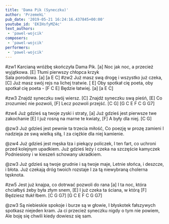 ```yaml
---
title: 'Dama Pik (Syneczku)'
author: 'PrzemekL'
pub_date: '2019-05-21 16:24:16.437845+00:00'
youtube_id: 'EKIHsfyMZ4c'
text_authors:
 - 'pawel-wojcik'
composers:
 - 'pawel-wojcik'
performers:
 - 'pawel-wojcik'
---
```


#zw1
Karcianą wróżbę skończyła Dama Pik. [a]
Noc jak noc, a przecież wyjątkowa. [E]
Tłumi pierwszy chłopca krzyk	
Sala porodowa. [a]
[a E C]
#zw2
Już masz swą drogę i wszystko już czeka, [C]
Już masz swój rejs na lichej tratwie. [	E]
Oby spotkał cię poeta, oby spotkał cię poeta - [F C E]
Będzie łatwiej. [a]
[a E C]

#zw3
Znajdź syneczku swój wiersz. [C]
Znajdź syneczku swą pieśń, [E]
Co zrozumieć nie pozwoli, [F]
Lecz pozwoli przejść. [C G]
[G C E F C G G7]

#zw4
Już gdzieś są twoje zyski i straty, [a]
Już gdzieś jest pierwsze twe zakochanie [E]
I już rosną na marne te kwiaty, [F]
A były dla niej. [C G]

@zw3
Już gdzieś jest pewnie ta trzecia miłość,
Co poezję w prozę zamieni
I nadzieja ze swą wielką siłą,
I za ciężkie dla niej kamienie.

@zw4
Już gdzieś jest męska łza i piekący policzek,
I ten fart, co uchroni przed kolejnym upadkiem.
Już gdzieś leży i czeka na szczęście kamyczek	
Podniesiony i w kieszeń schowany ukradkiem.

@zw3
Już gdzieś są twoje grudnie i są twoje maje,
Letnie słońca, i deszcze, i błota.
Już czekają dróg twoich rozstaje
I za tą niewybraną cholerna tęsknota.

#zw5
Jest już knajpa, co dotrwać pozwoli do rana [a]
I ta noc, która chciałbyś żeby była złym snem, [E]
I już czeka ta ściana, w którą [F]
Będziesz tłukł łbem. [C G G7]
[G C E F C G G7]

@zw3
Są niebieskie spokoje i burze są w głowie,
I błyskotek fałszywych spotkasz niejeden kram.
Ja ci przecież syneczku nigdy o tym nie powiem,
Ale boję się chwili kiedy dowiesz się sam.